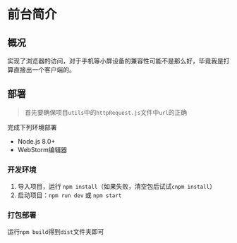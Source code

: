 # 前台简介

## 概况
实现了浏览器的访问，对于手机等小屏设备的兼容性可能不是那么好，毕竟我是打算直接出一个客户端的。

## 部署
> 首先要确保项目`utils`中的`httpRequest.js`文件中`url`的正确

完成下列环境部署
- Node.js 8.0+
- WebStorm编辑器

### 开发环境
1. 导入项目，运行 `npm install`（如果失败，清空包后试试`cnpm install`）
2. 启动项目：`npm run dev` 或 `npm start`

### 打包部署

运行`npm build`得到`dist`文件夹即可